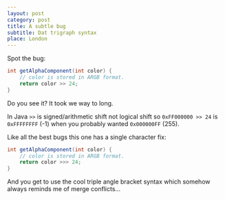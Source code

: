 ```yaml
---
layout: post
category: post
title: A subtle bug
subtitle: Dat trigraph syntax
place: London
---
```


Spot the bug:

```java
int getAlphaComponent(int color) {
    // color is stored in ARGB format.
    return color >> 24;
}
```

Do you see it? It took we way to long.

In Java `>>` is signed/arithmetic shift
not logical shift so `0xFF000000 >> 24` is `0xFFFFFFFF` (-1) when you
probably wanted `0x000000FF` (255).

Like all the best bugs this one has a single character fix:

```java
int getAlphaComponent(int color) {
    // color is stored in ARGB format.
    return color >>> 24;
}
```

And you get to use the cool triple angle bracket syntax which somehow always
reminds me of merge conflicts...
